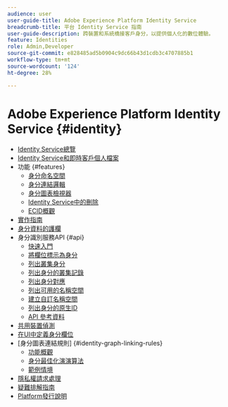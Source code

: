 ```yaml
---
audience: user
user-guide-title: Adobe Experience Platform Identity Service
breadcrumb-title: 平台 Identity Service 指南
user-guide-description: 跨裝置和系統橋接客戶身分，以提供個人化的數位體驗。
feature: Identities
role: Admin,Developer
source-git-commit: e828485ad5b0904c9dc66b43d1cdb3c4707885b1
workflow-type: tm+mt
source-wordcount: '124'
ht-degree: 28%

---
```



# Adobe Experience Platform Identity Service {#identity}

- [Identity Service總覽](home.md)
- [Identity Service和即時客戶個人檔案](identity-and-profile.md)
- 功能 {#features}
   - [身分命名空間](./features/namespaces.md)
   - [身分連結邏輯](./features/identity-linking-logic.md)
   - [身分圖表檢視器](./features/identity-graph-viewer.md)
   - [Identity Service中的刪除](./features/deletion.md)
   - [ECID概觀](./features/ecid.md)
- [實作指南](implementation.md)
- [身分資料的護欄](guardrails.md)
- 身分識別服務API {#api}
   - [快速入門](api/getting-started.md)
   - [將欄位標示為身分](api/label-identities.md)
   - [列出叢集身分](api/list-cluster-identites.md)
   - [列出身分的叢集記錄](api/list-cluster-history.md)
   - [列出身分對應](api/list-identity-mappings.md)
   - [列出可用的名稱空間](api/list-namespaces.md)
   - [建立自訂名稱空間](api/create-custom-namespace.md)
   - [列出身分的原生ID](api/list-native-id.md)
   - [API 參考資料](https://www.adobe.io/experience-platform-apis/references/identity-service)
- [共用裝置偵測](shared-device-detection.md)
- [在UI中定義身分欄位](label-identities.md)
- [身分圖表連結規則] {#identity-graph-linking-rules}
   - [功能概觀](./identity-graph-linking-rules/overview.md)
   - [身分最佳化演演算法](./identity-graph-linking-rules/identity-optimization-algorithm.md)
   - [範例情境](./identity-graph-linking-rules/example-scenarios.md)
- [隱私權請求處理](privacy.md)
- [疑難排解指南](troubleshooting-guide.md)
- [Platform發行說明](https://experienceleague.adobe.com/en/docs/experience-platform/release-notes/latest)